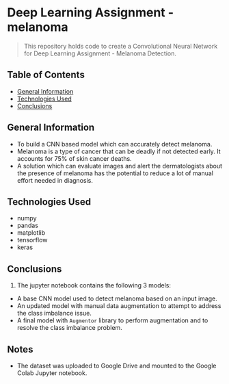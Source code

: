 # Deep Learning Assignment - melanoma
> This repository holds code to create a Convolutional Neural Network for  Deep Learning Assignment - Melanoma Detection.


## Table of Contents
* [General Information](#general-information)
* [Technologies Used](#technologies-used)
* [Conclusions](#conclusions)


## General Information
- To build a CNN based model which can accurately detect melanoma. 
- Melanoma is a type of cancer that can be deadly if not detected early. It accounts for 75% of skin cancer deaths. 
- A solution which can evaluate images and alert the dermatologists about the presence of melanoma has the potential to reduce a lot of manual effort needed in diagnosis.


## Technologies Used
- numpy
- pandas
- matplotlib
- tensorflow
- keras

## Conclusions
1. The jupyter notebook contains the following 3 models:
- A base CNN model used to detect melanoma based on an input image.
- An updated model with manual data augmentation to attempt to address the class imbalance issue.
- A final model with `Augmentor` library to perform augmentation and to resolve the class imbalance problem.

## Notes
- The dataset was uploaded to Google Drive and mounted to the Google Colab Jupyter notebook.